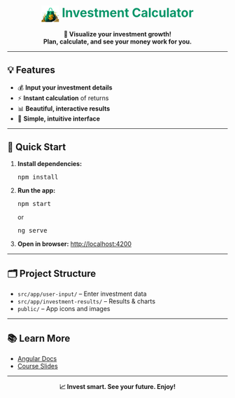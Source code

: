 <h1 align="center"><img src="public/investment-calculator-logo.png" width="40" style="vertical-align:middle;"/> <span style="color:#059669">Investment Calculator</span></h1>

<p align="center">
  <b>💸 Visualize your investment growth!<br>Plan, calculate, and see your money work for you.</b>
</p>

---

## 💡 Features

- 💰 <b>Input your investment details</b>
- ⚡ <b>Instant calculation</b> of returns
- 📊 <b>Beautiful, interactive results</b>
- 🧮 <b>Simple, intuitive interface</b>

---

## 🚀 Quick Start

1. <b>Install dependencies:</b>
   <pre>npm install</pre>
2. <b>Run the app:</b>
   <pre>npm start</pre>
   or
   <pre>ng serve</pre>
3. <b>Open in browser:</b>
   <a href="http://localhost:4200">http://localhost:4200</a>

---

## 🗂️ Project Structure

- <code>src/app/user-input/</code> – Enter investment data
- <code>src/app/investment-results/</code> – Results & charts
- <code>public/</code> – App icons and images

---

## 📚 Learn More

- [Angular Docs](https://angular.io/)
- [Course Slides](../other-resources/angular-course-slides.pdf)

---

<p align="center">
  <b>📈 Invest smart. See your future. Enjoy!</b>
</p>
